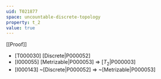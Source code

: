 ```yaml
---
uid: T021877
space: uncountable-discrete-topology
property: t_2
value: true
---
```

[[Proof]]

* [T000030] [Discrete|P000052]
* [I000055] [Metrizable|P000053] => [$T_2$|P000003]
* [I000143] ~[Discrete|P000052] => ~[Metrizable|P000053]

